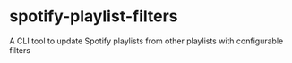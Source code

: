 # spotify-playlist-filters
A CLI tool to update Spotify playlists from other playlists with configurable filters
